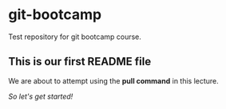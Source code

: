 # git-bootcamp
Test repository for git bootcamp course.
## This is our first README file
We are about to attempt using the **pull command** in this lecture.

*So let's get started!*
